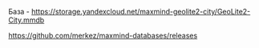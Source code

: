 База - https://storage.yandexcloud.net/maxmind-geolite2-city/GeoLite2-City.mmdb 

https://github.com/merkez/maxmind-databases/releases
